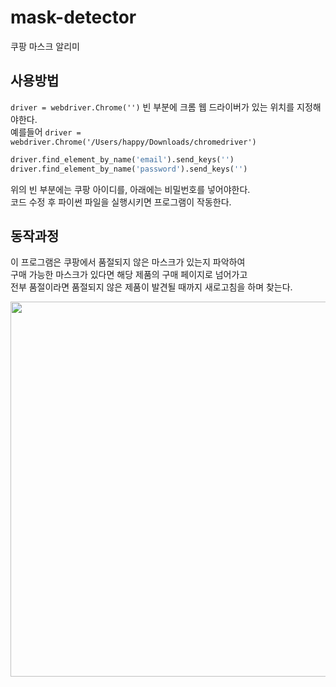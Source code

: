 # mask-detector
쿠팡 마스크 알리미
## 사용방법  
`driver = webdriver.Chrome('')` 빈 부분에 크롬 웹 드라이버가 있는 위치를 지정해야한다.  
예를들어 `driver = webdriver.Chrome('/Users/happy/Downloads/chromedriver')`

```python
driver.find_element_by_name('email').send_keys('')
driver.find_element_by_name('password').send_keys('')
```
위의 빈 부분에는 쿠팡 아이디를, 아래에는 비밀번호를 넣어야한다.  
코드 수정 후 파이썬 파일을 실행시키면 프로그램이 작동한다.  

## 동작과정  
이 프로그램은 쿠팡에서 품절되지 않은 마스크가 있는지 파악하여  
구매 가능한 마스크가 있다면 해당 제품의 구매 페이지로 넘어가고  
전부 품절이라면 품절되지 않은 제품이 발견될 때까지 새로고침을 하며 찾는다.  

<img width=600 src="https://user-images.githubusercontent.com/52627952/86006459-f5127900-ba50-11ea-8fdc-7fa4d5f36e3d.gif">
